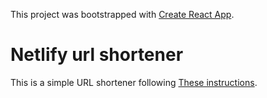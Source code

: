 This project was bootstrapped with [Create React App](https://github.com/facebook/create-react-app).
# Netlify url shortener
This is a simple URL shortener following [These instructions](https://www.netlify.com/blog/2018/03/19/create-your-own-url-shortener-with-netlifys-forms-and-functions/).